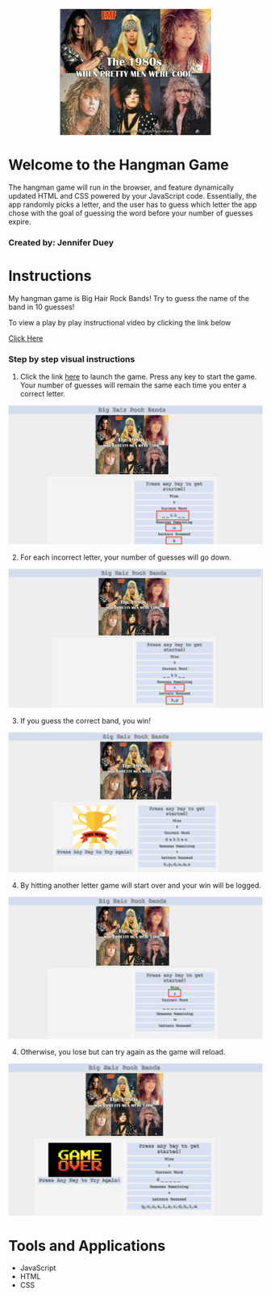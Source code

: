 <p align="center">
<img src="https://github.com/jldueyusa/Word-Guess-Game/blob/master/assets/images/80sHairImagesAll.PNG" width="300" height="250">
</p>

# Welcome to the Hangman Game

The hangman game will run in the browser, and feature dynamically updated HTML and CSS powered by your JavaScript code. Essentially, the app randomly picks a letter, and the user has to guess which letter the app chose with the goal of guessing the word before your number of guesses expire.

### Created by: Jennifer Duey

# Instructions

My hangman game is Big Hair Rock Bands! Try to guess the name of the band in 10 guesses!

To view a play by play instructional video by clicking the link below

[Click Here](https://drive.google.com/file/d/1p0Egd42LVxXfOCM7rR9Di2QV3CD_Jxwi/view)


### Step by step visual instructions

1. Click the link [here](https://crystalcollector777.herokuapp.com/) to launch the game. Press any key to start the game. Your number of guesses will remain the same each time you enter a correct letter.

![Word1](https://github.com/jldueyusa/Word-Guess-Game/blob/master/assets/images/word1.png)

2. For each incorrect letter, your number of guesses will go down.

![Word2](https://github.com/jldueyusa/Word-Guess-Game/blob/master/assets/images/word2.png)

3. If you guess the correct band, you win! 

![Word3](https://github.com/jldueyusa/Word-Guess-Game/blob/master/assets/images/word3.png)

4. By hitting another letter game will start over and your win will be logged.

![Word4](https://github.com/jldueyusa/Word-Guess-Game/blob/master/assets/images/word4.png)

4. Otherwise, you lose but can try again as the game will reload.

![Word5](https://github.com/jldueyusa/Word-Guess-Game/blob/master/assets/images/word5.png)

# Tools and Applications
- JavaScript
- HTML
- CSS

